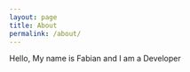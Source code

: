```yaml
---
layout: page
title: About
permalink: /about/
---
```


Hello, My name is Fabian and I am a Developer
